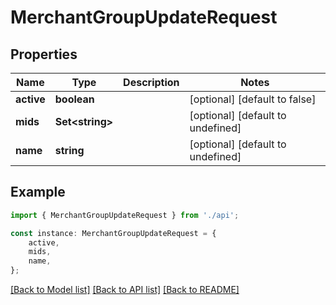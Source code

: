 # MerchantGroupUpdateRequest


## Properties

Name | Type | Description | Notes
------------ | ------------- | ------------- | -------------
**active** | **boolean** |  | [optional] [default to false]
**mids** | **Set&lt;string&gt;** |  | [optional] [default to undefined]
**name** | **string** |  | [optional] [default to undefined]

## Example

```typescript
import { MerchantGroupUpdateRequest } from './api';

const instance: MerchantGroupUpdateRequest = {
    active,
    mids,
    name,
};
```

[[Back to Model list]](../README.md#documentation-for-models) [[Back to API list]](../README.md#documentation-for-api-endpoints) [[Back to README]](../README.md)
